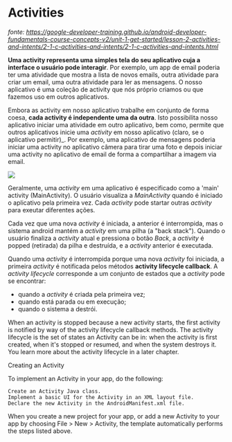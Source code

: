 
# Activities

_fonte: https://google-developer-training.github.io/android-developer-fundamentals-course-concepts-v2/unit-1-get-started/lesson-2-activities-and-intents/2-1-c-activities-and-intents/2-1-c-activities-and-intents.html_

**Uma activity representa uma simples tela do seu aplicativo cuja a interface o usuário pode interagir**. Por exemplo, um app de email poderia ter uma
atividade que mostra a lista de novos emails, outra atividade para criar um email, uma outra atividade para ler as mensagens. O nosso aplicativo
é uma coleção de activity que nós próprio criamos ou que fazemos uso em outros aplicativos.

Embora as activity em nosso aplicativo trabalhe em conjunto de forma coesa, **cada activity é independente uma da outra**. Isto possibilita nosso aplicativo iniciar uma atividade em outro aplicativo, bem como, permite que outros aplicativos inicie uma _activity_ em nosso aplicativo (claro, se o aplicativo permitir)_. Por exemplo, uma aplicativo de mensagens poderia iniciar uma activity no aplicativo câmera para tirar uma foto e depois iniciar uma activity no aplicativo de email de forma a compartilhar a imagem via email.

<image src="https://github.com/shnonomura/diarioProgramacao/blob/master/Android/activities%20em%20acao.JPG">

Geralmente, uma _activity_ em uma aplicativo é especificado como a 'main' activity (MainActivity). O usuário visualiza a _MainActivity_ quando é iniciado o aplicativo pela primeira vez. Cada _activity_ pode startar outras _activity_ para exeutar diferentes ações.

Cada vez que uma nova _activity_  é iniciada, a anterior é interrompida, mas o sistema android mantém a _activity_ em uma pilha (a "back stack"). Quando o usuário finaliza a _activity_ atual e pressiona o botão _Back_, a _activity_ é popped (retirada) da pilha e destruída, e a _activity_ anterior é executada.

Quando uma _activity_ é interrompida porque uma nova _activity_ foi iniciada, a primeira _activity_ é notificada pelos métodos **activity  lifecycle callback**.
A _activity lifecycle_ corresponde a um conjunto de estados que a _activity_ pode se encontrar:

- quando a _activity_ é criada pela primeira vez;
- quando está parada ou em execução;
- quando o sistema a destrói.





When an activity is stopped because a new activity starts, the first activity is notified by way of the activity lifecycle callback methods. The activity lifecycle is the set of states an Activity can be in: when the activity is first created, when it's stopped or resumed, and when the system destroys it. You learn more about the activity lifecycle in a later chapter.

Creating an Activity

To implement an Activity in your app, do the following:

    Create an Activity Java class.
    Implement a basic UI for the Activity in an XML layout file.
    Declare the new Activity in the AndroidManifest.xml file.

When you create a new project for your app, or add a new Activity to your app by choosing File > New > Activity, the template automatically performs the steps listed above. 